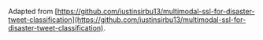 Adapted from [https://github.com/iustinsirbu13/multimodal-ssl-for-disaster-tweet-classification](https://github.com/iustinsirbu13/multimodal-ssl-for-disaster-tweet-classification).